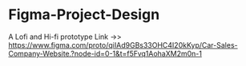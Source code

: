 # Figma-Project-Design
A Lofi and Hi-fi prototype
Link ->> https://www.figma.com/proto/qiIAd9GBs33OHC4I20kKyp/Car-Sales-Company-Website.?node-id=0-1&t=f5Fvq1AohaXM2m0n-1
